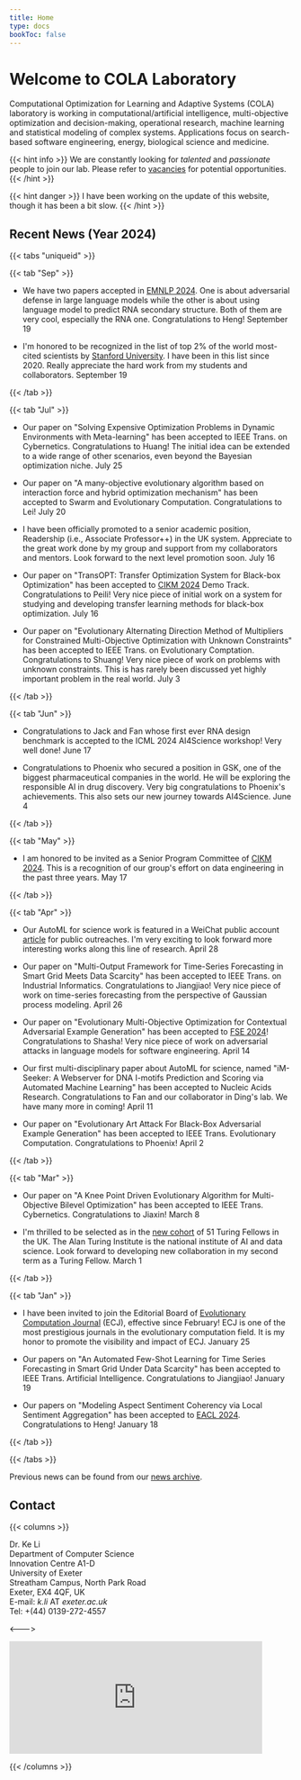 ```yaml
---
title: Home
type: docs
bookToc: false
---
```


# Welcome to COLA Laboratory

<link rel="stylesheet" href="/academicons/academicons-1.9.0/css/academicons.min.css"/>
<link rel="stylesheet" href="https://maxcdn.bootstrapcdn.com/font-awesome/4.4.0/css/font-awesome.min.css"/>

<script src='https://kit.fontawesome.com/a076d05399.js' crossorigin='anonymous'></script>
<script src="https://kit.fontawesome.com/yourcode.js" crossorigin="anonymous"></script>
<link rel="stylesheet" href="https://fonts.googleapis.com/icon?family=Material+Icons"/>
<link rel="stylesheet" href="https://cdnjs.cloudflare.com/ajax/libs/font-awesome/4.7.0/css/font-awesome.min.css"/>

Computational Optimization for Learning and Adaptive Systems (COLA) laboratory is working in computational/artificial intelligence, multi-objective optimization and decision-making, operational research, machine learning and statistical modeling of complex systems. Applications focus on search-based software engineering, energy, biological science and medicine.

{{< hint info >}}
We are constantly looking for _talented_ and _passionate_ people to join our lab. Please refer to [vacancies](/docs/home/vacancies) for potential opportunities.
{{< /hint >}}

{{< hint danger >}}
I have been working on the update of this website, though it has been a bit slow.
{{< /hint >}}

## <i class='fa fa-twitch' style='font-size:19px'></i> Recent News (Year 2024)

{{< tabs "uniqueid" >}}

{{< tab "Sep" >}}

* We have two papers accepted in [EMNLP 2024](https://2024.emnlp.org/). One is about adversarial defense in large language models while the other is about using language model to predict RNA secondary structure. Both of them are very cool, especially the RNA one. Congratulations to Heng! <i class='fa fa-calendar' style='font-size:19px'></i> September 19

* I'm honored to be recognized in the list of top 2% of the world most-cited scientists by [Stanford University](https://elsevier.digitalcommonsdata.com/datasets/btchxktzyw/7). I have been in this list since 2020. Really appreciate the hard work from my students and collaborators. <i class='fa fa-calendar' style='font-size:19px'></i> September 19

{{< /tab >}}

{{< tab "Jul" >}}

* Our paper on "Solving Expensive Optimization Problems in Dynamic Environments with Meta-learning" has been accepted to IEEE Trans. on Cybernetics. Congratulations to Huang! The initial idea can be extended to a wide range of other scenarios, even beyond the Bayesian optimization niche. <i class='fa fa-calendar' style='font-size:19px'></i> July 25

* Our paper on "A many-objective evolutionary algorithm based on interaction force and hybrid optimization mechanism" has been accepted to Swarm and Evolutionary Computation. Congratulations to Lei! <i class='fa fa-calendar' style='font-size:19px'></i> July 20

* I have been officially promoted to a senior academic position, Readership (i.e., Associate Professor++) in the UK system. Appreciate to the great work done by my group and support from my collaborators and mentors. Look forward to the next level promotion soon. <i class='fa fa-calendar' style='font-size:19px'></i> July 16

* Our paper on "TransOPT: Transfer Optimization System for Black-box Optimization" has been accepted to [CIKM 2024](https://cikm2024.org/) Demo Track. Congratulations to Peili! Very nice piece of initial work on a system for studying and developing transfer learning methods for black-box optimization. <i class='fa fa-calendar' style='font-size:19px'></i> July 16

* Our paper on "Evolutionary Alternating Direction Method of Multipliers for Constrained Multi-Objective Optimization with Unknown Constraints" has been accepted to IEEE Trans. on Evolutionary Comptation. Congratulations to Shuang! Very nice piece of work on problems with unknown constraints. This is has rarely been discussed yet highly important problem in the real world. <i class='fa fa-calendar' style='font-size:19px'></i> July 3

{{< /tab >}}

{{< tab "Jun" >}}

* Congratulations to Jack and Fan whose first ever RNA design benchmark is accepted to the ICML 2024 AI4Science workshop! Very well done! <i class='fa fa-calendar' style='font-size:19px'></i> June 17

* Congratulations to Phoenix who secured a position in GSK, one of the biggest pharmaceutical companies in the world. He will be exploring the responsible AI in drug discovery. Very big congratulations to Phoenix's achievements. This also sets our new journey towards AI4Science. <i class='fa fa-calendar' style='font-size:19px'></i> June 4

{{< /tab >}}

{{< tab "May" >}}

* I am honored to be invited as a Senior Program Committee of [CIKM 2024](https://cikm2024.org/). This is a recognition of our group's effort on data engineering in the past three years. <i class='fa fa-calendar' style='font-size:19px'></i> May 17

{{< /tab >}}

{{< tab "Apr" >}}

* Our AutoML for science work is featured in a WeiChat public account [article](https://mp.weixin.qq.com/s/fZV-GppVlNakqEm7IwOVZQ) for public outreaches. I'm very exciting to look forward more interesting works along this line of research. <i class='fa fa-calendar' style='font-size:19px'></i> April 28
 
* Our paper on "Multi-Output Framework for Time-Series Forecasting in Smart Grid Meets Data Scarcity" has been accepted to IEEE Trans. on Industrial Informatics. Congratulations to Jiangjiao! Very nice piece of work on time-series forecasting from the perspective of Gaussian process modeling. <i class='fa fa-calendar' style='font-size:19px'></i> April 26

* Our paper on "Evolutionary Multi-Objective Optimization for Contextual Adversarial Example Generation" has been accepted to [FSE 2024](https://conf.researchr.org/home/fse-2024)! Congratulations to Shasha! Very nice piece of work on adversarial attacks in language models for software engineering. <i class='fa fa-calendar' style='font-size:19px'></i> April 14

* Our first multi-disciplinary paper about AutoML for science, named "iM-Seeker: A Webserver for DNA I-motifs Prediction and Scoring via Automated Machine Learning" has been accepted to Nucleic Acids Research. Congratulations to Fan and our collaborator in Ding's lab. We have many more in coming! <i class='fa fa-calendar' style='font-size:19px'></i> April 11

* Our paper on "Evolutionary Art Attack For Black-Box Adversarial Example Generation" has been accepted to IEEE Trans. Evolutionary Computation. Congratulations to Phoenix! <i class='fa fa-calendar' style='font-size:19px'></i> April 2

{{< /tab >}}

{{< tab "Mar" >}}

* Our paper on "A Knee Point Driven Evolutionary Algorithm for Multi-Objective Bilevel Optimization" has been accepted to IEEE Trans. Cybernetics. Congratulations to Jiaxin! <i class='fa fa-calendar' style='font-size:19px'></i> March 8

* I'm thrilled to be selected as in the [new cohort](https://www.turing.ac.uk/news/alan-turing-institute-welcomes-over-50-new-turing-fellows-tackle-societal-challenges) of 51 Turing Fellows in the UK. The Alan Turing Institute is the national institute of AI and data science. Look forward to developing new collaboration in my second term as a Turing Fellow. <i class='fa fa-calendar' style='font-size:19px'></i> March 1

{{< /tab >}}

{{< tab "Jan" >}}

* I have been invited to join the Editorial Board of [Evolutionary Computation Journal](https://direct.mit.edu/evco) (ECJ), effective since February! ECJ is one of the most prestigious journals in the evolutionary computation field. It is my honor to promote the visibility and impact of ECJ. <i class='fa fa-calendar' style='font-size:19px'></i> January 25

* Our papers on "An Automated Few-Shot Learning for Time Series Forecasting in Smart Grid Under Data Scarcity" has been accepted to IEEE Trans. Artificial Intelligence. Congratulations to Jiangjiao! <i class='fa fa-calendar' style='font-size:19px'></i> January 19

* Our papers on "Modeling Aspect Sentiment Coherency via Local Sentiment Aggregation" has been accepted to [EACL 2024](https://2024.eacl.org/). Congratulations to Heng! <i class='fa fa-calendar' style='font-size:19px'></i> January 18

{{< /tab >}}

{{< /tabs >}}

<i class='fa fa-archive' style='font-size:19px'></i> Previous news can be found from our [news archive](/docs/home/news).

## <i class='fa fa-address-card' style='font-size:20px'></i> Contact
{{< columns >}}

Dr. Ke Li<br>
Department of Computer Science<br>
Innovation Centre A1-D<br>
University of Exeter<br>
Streatham Campus, North Park Road<br>
Exeter, EX4 4QF, UK<br>
<i class='fa fa-envelope' style='font-size:15px'></i> E-mail: _k.li_ AT _exeter.ac.uk_<br>
<i class='fa fa-phone-square' style='font-size:16px'></i> Tel: +(44) 0139-272-4557

<--->

<iframe src="https://www.google.com/maps/embed?pb=!1m18!1m12!1m3!1d2525.0014985924795!2d-3.5331215842581605!3d50.73846107951612!2m3!1f0!2f0!3f0!3m2!1i1024!2i768!4f13.1!3m3!1m2!1s0x486da4436e4494cb%3A0x1c62c9fa168f33ac!2sInnovation%20Centre%2C%20Rennes%20Dr%2C%20Exeter%20EX4%204RN!5e0!3m2!1sen!2suk!4v1605568402719!5m2!1sen!2suk" width="450" height="200" frameborder="0" style="border:0;" allowfullscreen="" aria-hidden="false" tabindex="0"></iframe>

{{< /columns >}}
